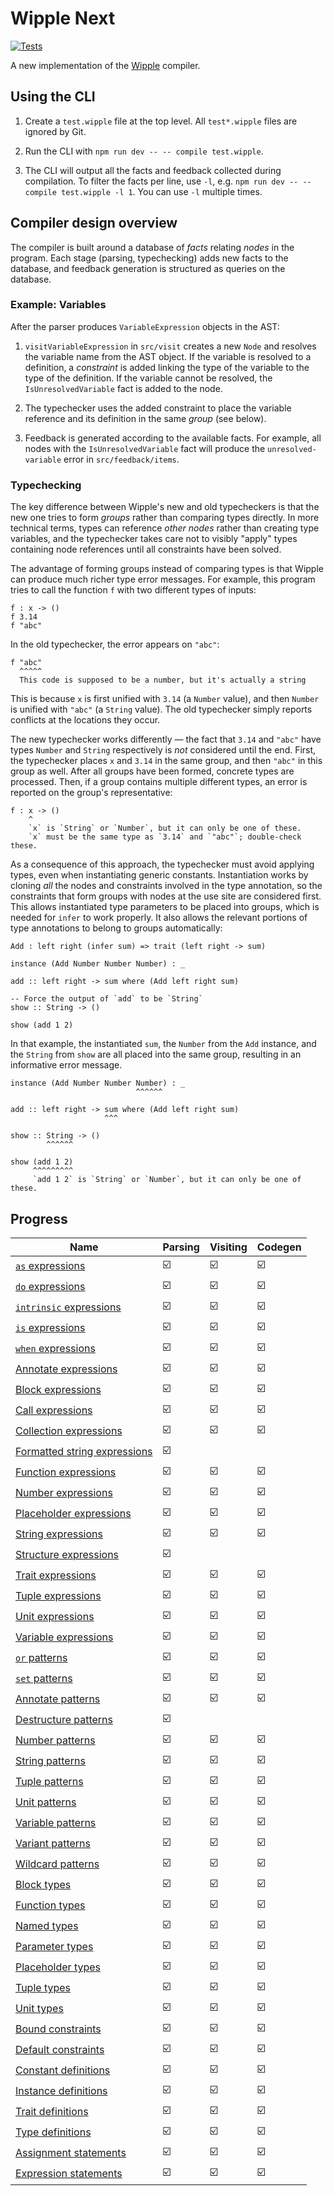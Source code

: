 # Wipple Next

[![Tests](https://github.com/WilsonGramer/wipple-next/actions/workflows/test.yml/badge.svg)](https://github.com/WilsonGramer/wipple-next/actions/workflows/test.yml)

A new implementation of the [Wipple](https://github.com/wipplelang/wipple) compiler.

## Using the CLI

1.  Create a `test.wipple` file at the top level. All `test*.wipple` files are ignored by Git.

2.  Run the CLI with `npm run dev -- -- compile test.wipple`.

3.  The CLI will output all the facts and feedback collected during compilation. To filter the facts per line, use `-l`, e.g. `npm run dev -- -- compile test.wipple -l 1`. You can use `-l` multiple times.

## Compiler design overview

The compiler is built around a database of _facts_ relating _nodes_ in the program. Each stage (parsing, typechecking) adds new facts to the database, and feedback generation is structured as queries on the database.

### Example: Variables

After the parser produces `VariableExpression` objects in the AST:

1.  `visitVariableExpression` in `src/visit` creates a new `Node` and resolves the variable name from the AST object. If the variable is resolved to a definition, a _constraint_ is added linking the type of the variable to the type of the definition. If the variable cannot be resolved, the `IsUnresolvedVariable` fact is added to the node.

2.  The typechecker uses the added constraint to place the variable reference and its definition in the same _group_ (see below).

3.  Feedback is generated according to the available facts. For example, all nodes with the `IsUnresolvedVariable` fact will produce the `unresolved-variable` error in `src/feedback/items`.

### Typechecking

The key difference between Wipple's new and old typecheckers is that the new one tries to form _groups_ rather than comparing types directly. In more technical terms, types can reference _other nodes_ rather than creating type variables, and the typechecker takes care not to visibly "apply" types containing node references until all constraints have been solved.

The advantage of forming groups instead of comparing types is that Wipple can produce much richer type error messages. For example, this program tries to call the function `f` with two different types of inputs:

```wipple
f : x -> ()
f 3.14
f "abc"
```

In the old typechecker, the error appears on `"abc"`:

```
f "abc"
  ^^^^^
  This code is supposed to be a number, but it's actually a string
```

This is because `x` is first unified with `3.14` (a `Number` value), and then `Number` is unified with `"abc"` (a `String` value). The old typechecker simply reports conflicts at the locations they occur.

The new typechecker works differently — the fact that `3.14` and `"abc"` have types `Number` and `String` respectively is _not_ considered until the end. First, the typechecker places `x` and `3.14` in the same group, and then `"abc"` in this group as well. After all groups have been formed, concrete types are processed. Then, if a group contains multiple different types, an error is reported on the group's representative:

```
f : x -> ()
    ^
    `x` is `String` or `Number`, but it can only be one of these.
    `x` must be the same type as `3.14` and `"abc"`; double-check these.
```

As a consequence of this approach, the typechecker must avoid applying types, even when instantiating generic constants. Instantiation works by cloning _all_ the nodes and constraints involved in the type annotation, so the constraints that form groups with nodes at the use site are considered first. This allows instantiated type parameters to be placed into groups, which is needed for `infer` to work properly. It also allows the relevant portions of type annotations to belong to groups automatically:

```
Add : left right (infer sum) => trait (left right -> sum)

instance (Add Number Number Number) : _

add :: left right -> sum where (Add left right sum)

-- Force the output of `add` to be `String`
show :: String -> ()

show (add 1 2)
```

In that example, the instantiated `sum`, the `Number` from the `Add` instance, and the `String` from `show` are all placed into the same group, resulting in an informative error message.

```
instance (Add Number Number Number) : _
                            ^^^^^^

add :: left right -> sum where (Add left right sum)
                     ^^^

show :: String -> ()
        ^^^^^^

show (add 1 2)
     ^^^^^^^^^
     `add 1 2` is `String` or `Number`, but it can only be one of these.
```

## Progress

| Name                                                                          | Parsing | Visiting | Codegen |
| ----------------------------------------------------------------------------- | ------- | -------- | ------- |
| [`as` expressions](docs/Language.md#as-expressions)                           | ☑️      | ☑️       | ☑️      |
| [`do` expressions](docs/Language.md#do-expressions)                           | ☑️      | ☑️       | ☑️      |
| [`intrinsic` expressions](docs/Language.md#intrinsic-expressions)             | ☑️      | ☑️       | ☑️      |
| [`is` expressions](docs/Language.md#is-expressions)                           | ☑️      | ☑️       | ☑️      |
| [`when` expressions](docs/Language.md#when-expressions)                       | ☑️      | ☑️       | ☑️      |
| [Annotate expressions](docs/Language.md#annotate-expressions)                 | ☑️      | ☑️       | ☑️      |
| [Block expressions](docs/Language.md#block-expressions)                       | ☑️      | ☑️       | ☑️      |
| [Call expressions](docs/Language.md#call-expressions)                         | ☑️      | ☑️       | ☑️      |
| [Collection expressions](docs/Language.md#collection-expressions)             | ☑️      | ☑️       | ☑️      |
| [Formatted string expressions](docs/Language.md#formatted-string-expressions) | ☑️      |          |         |
| [Function expressions](docs/Language.md#function-expressions)                 | ☑️      | ☑️       | ☑️      |
| [Number expressions](docs/Language.md#number-expressions)                     | ☑️      | ☑️       | ☑️      |
| [Placeholder expressions](docs/Language.md#placeholder-expressions)           | ☑️      | ☑️       | ☑️      |
| [String expressions](docs/Language.md#string-expressions)                     | ☑️      | ☑️       | ☑️      |
| [Structure expressions](docs/Language.md#structure-expressions)               | ☑️      |          |         |
| [Trait expressions](docs/Language.md#trait-expressions)                       | ☑️      | ☑️       | ☑️      |
| [Tuple expressions](docs/Language.md#tuple-expressions)                       | ☑️      | ☑️       | ☑️      |
| [Unit expressions](docs/Language.md#unit-expressions)                         | ☑️      | ☑️       | ☑️      |
| [Variable expressions](docs/Language.md#variable-expressions)                 | ☑️      | ☑️       | ☑️      |
| [`or` patterns](docs/Language.md#or-patterns)                                 | ☑️      | ☑️       | ☑️      |
| [`set` patterns](docs/Language.md#set-patterns)                               | ☑️      | ☑️       | ☑️      |
| [Annotate patterns](docs/Language.md#annotate-patterns)                       | ☑️      | ☑️       | ☑️      |
| [Destructure patterns](docs/Language.md#destructure-patterns)                 | ☑️      |          |         |
| [Number patterns](docs/Language.md#number-patterns)                           | ☑️      | ☑️       | ☑️      |
| [String patterns](docs/Language.md#string-patterns)                           | ☑️      | ☑️       | ☑️      |
| [Tuple patterns](docs/Language.md#tuple-patterns)                             | ☑️      | ☑️       | ☑️      |
| [Unit patterns](docs/Language.md#unit-patterns)                               | ☑️      | ☑️       | ☑️      |
| [Variable patterns](docs/Language.md#variable-patterns)                       | ☑️      | ☑️       | ☑️      |
| [Variant patterns](docs/Language.md#variant-patterns)                         | ☑️      | ☑️       | ☑️      |
| [Wildcard patterns](docs/Language.md#wildcard-patterns)                       | ☑️      | ☑️       | ☑️      |
| [Block types](docs/Language.md#block-types)                                   | ☑️      | ☑️       | ☑️      |
| [Function types](docs/Language.md#function-types)                             | ☑️      | ☑️       | ☑️      |
| [Named types](docs/Language.md#named-types)                                   | ☑️      | ☑️       | ☑️      |
| [Parameter types](docs/Language.md#parameter-types)                           | ☑️      | ☑️       | ☑️      |
| [Placeholder types](docs/Language.md#placeholder-types)                       | ☑️      | ☑️       | ☑️      |
| [Tuple types](docs/Language.md#tuple-types)                                   | ☑️      | ☑️       | ☑️      |
| [Unit types](docs/Language.md#unit-types)                                     | ☑️      | ☑️       | ☑️      |
| [Bound constraints](docs/Language.md#bound-constraints)                       | ☑️      | ☑️       | ☑️      |
| [Default constraints](docs/Language.md#default-constraints)                   | ☑️      | ☑️       | ☑️      |
| [Constant definitions](docs/Language.md#constant-definitions)                 | ☑️      | ☑️       | ☑️      |
| [Instance definitions](docs/Language.md#instance-definitions)                 | ☑️      | ☑️       | ☑️      |
| [Trait definitions](docs/Language.md#trait-definitions)                       | ☑️      | ☑️       | ☑️      |
| [Type definitions](docs/Language.md#type-definitions)                         | ☑️      | ☑️       | ☑️      |
| [Assignment statements](docs/Language.md#assignment-statements)               | ☑️      | ☑️       | ☑️      |
| [Expression statements](docs/Language.md#expression-statements)               | ☑️      | ☑️       | ☑️      |

